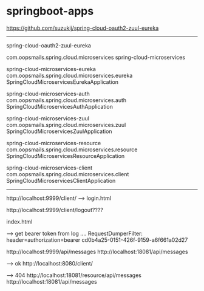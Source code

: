 # springboot-apps

https://github.com/suzukij/spring-cloud-oauth2-zuul-eureka

-----------------------------

spring-cloud-oauth2-zuul-eureka




<groupId>com.oopsmails.spring.cloud.microservices</groupId>
<artifactId>spring-cloud-microservices</artifactId>

spring-cloud-microservices-eureka
com.oopsmails.spring.cloud.microservices.eureka
SpringCloudMicroservicesEurekaApplication


spring-cloud-microservices-auth
com.oopsmails.spring.cloud.microservices.auth
SpringCloudMicroservicesAuthApplication


spring-cloud-microservices-zuul
com.oopsmails.spring.cloud.microservices.zuul
SpringCloudMicroservicesZuulApplication


spring-cloud-microservices-resource
com.oopsmails.spring.cloud.microservices.resource
SpringCloudMicroservicesResourceApplication


spring-cloud-microservices-client
com.oopsmails.spring.cloud.microservices.client
SpringCloudMicroservicesClientApplication



----------------------------------

http://localhost:9999/client/
--> login.html

http://localhost:9999/client/logout????


index.html


--> get bearer token from log ....
RequestDumperFilter: header=authorization=bearer cd0b4a25-0151-426f-9159-a6f661a02d27

http://localhost:9999/api/messages
http://localhost:18081/api/messages

--> ok
http://localhost:8080/client/

--> 404
http://localhost:18081/resource/api/messages
http://localhost:18081/api/messages






